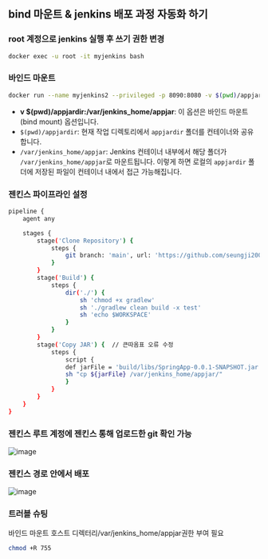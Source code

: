 ## bind 마운트 & jenkins 배포 과정 자동화 하기 
### root 계정으로 jenkins 실행 후 쓰기 권한 변경
```bash
docker exec -u root -it myjenkins bash
```
### 바인드 마운트
```bash
docker run --name myjenkins2 --privileged -p 8090:8080 -v $(pwd)/appjardir:/var/jenkins_home/appjar jenkins/jenkins:lts-jdk17
```
- **v $(pwd)/appjardir:/var/jenkins_home/appjar**: 이 옵션은 바인드 마운트(bind mount) 옵션입니다.
- `$(pwd)/appjardir`: 현재 작업 디렉토리에서 `appjardir` 폴더를 컨테이너와 공유합니다.
- `/var/jenkins_home/appjar`: Jenkins 컨테이너 내부에서 해당 폴더가 `/var/jenkins_home/appjar`로 마운트됩니다. 이렇게 하면 로컬의 `appjardir` 폴더에 저장된 파일이 컨테이너 내에서 접근 가능해집니다.

### 젠킨스 파이프라인 설정
```bash
pipeline {
    agent any

    stages {
        stage('Clone Repository') {
            steps {
                git branch: 'main', url: 'https://github.com/seungji2001/jenkins-fisa-lab.git'
            }
        }
        stage('Build') {
            steps {
                dir('./') {                   
                    sh 'chmod +x gradlew'                    
                    sh './gradlew clean build -x test'
                    sh 'echo $WORKSPACE'
                }
            }
        }
        stage('Copy JAR') {  // 큰따옴표 오류 수정
            steps {
                script {
                def jarFile = 'build/libs/SpringApp-0.0.1-SNAPSHOT.jar'                   
                sh "cp ${jarFile} /var/jenkins_home/appjar/"
                }
            }
        }
    }
}
```

### 젠킨스 루트 계정에 젠킨스 통해 업로드한 git 확인 가능
![image](https://github.com/user-attachments/assets/cd29b7b6-f672-47d6-a123-32d152c5e28e)

### 젠킨스 경로 안에서 배포
![image](https://github.com/user-attachments/assets/780cecff-5a56-4abf-a80e-485bfcdaedda)

### 트러블 슈팅
바인드 마운트 호스트 디렉터리/var/jenkins_home/appjar권한 부여 필요
```bash
chmod +R 755
```

